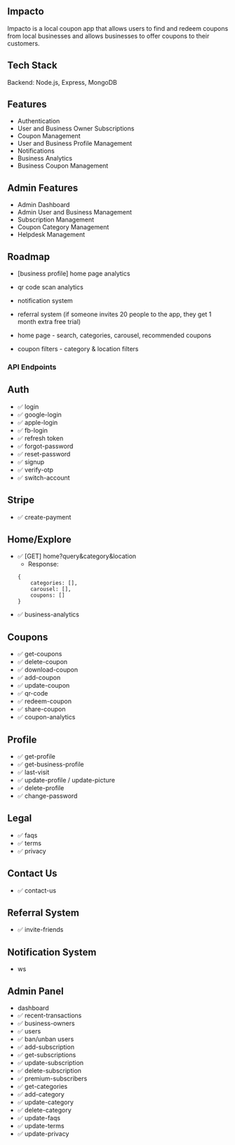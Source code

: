 ## Impacto

Impacto is a local coupon app that allows users to find and redeem coupons from local businesses and allows businesses to offer coupons to their customers.

## Tech Stack

Backend: Node.js, Express, MongoDB

## Features

- Authentication
- User and Business Owner Subscriptions
- Coupon Management
- User and Business Profile Management
- Notifications
- Business Analytics
- Business Coupon Management

## Admin Features

- Admin Dashboard
- Admin User and Business Management
- Subscription Management
- Coupon Category Management
- Helpdesk Management

## Roadmap

- [business profile] home page analytics
- qr code scan analytics
- notification system
- referral system (if someone invites 20 people to the app, they get 1 month extra free trial)

- home page - search, categories, carousel, recommended coupons
- coupon filters - category & location filters

### API Endpoints

## Auth

- ✅ login
- ✅ google-login
- ✅ apple-login
- ✅ fb-login
- ✅ refresh token
- ✅ forgot-password
- ✅ reset-password
- ✅ signup
- ✅ verify-otp
- ✅ switch-account

## Stripe

- ✅ create-payment

## Home/Explore

- ✅ [GET] home?query&category&location
  - Response:
  ```
  {
      categories: [],
      carousel: [],
      coupons: []
  }
  ```
- ✅ business-analytics

## Coupons

- ✅ get-coupons
- ✅ delete-coupon
- ✅ download-coupon
- ✅ add-coupon
- ✅ update-coupon
- ✅ qr-code
- ✅ redeem-coupon
- ✅ share-coupon
- ✅ coupon-analytics

## Profile

- ✅ get-profile
- ✅ get-business-profile
- ✅ last-visit
- ✅ update-profile / update-picture
- ✅ delete-profile
- ✅ change-password

## Legal

- ✅ faqs
- ✅ terms
- ✅ privacy

## Contact Us

- ✅ contact-us

## Referral System

- ✅ invite-friends

## Notification System

- ws

## Admin Panel

- dashboard
- ✅ recent-transactions
- ✅ business-owners
- ✅ users
- ✅ ban/unban users
- ✅ add-subscription
- ✅ get-subscriptions
- ✅ update-subscription
- ✅ delete-subscription
- ✅ premium-subscribers
- ✅ get-categories
- ✅ add-category
- ✅ update-category
- ✅ delete-category
- ✅ update-faqs
- ✅ update-terms
- ✅ update-privacy
